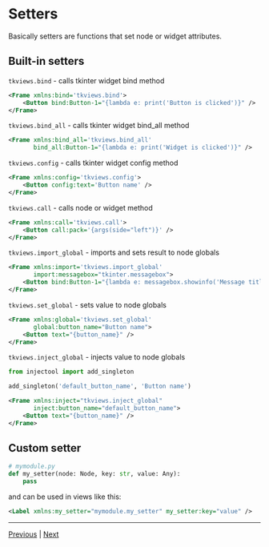 # Setters

Basically setters are functions that set node or widget attributes.  

## Built-in setters

`tkviews.bind` - calls tkinter widget bind method
```xml
<Frame xmlns:bind='tkviews.bind'>
    <Button bind:Button-1="{lambda e: print('Button is clicked')}" />
</Frame>
```

`tkviews.bind_all` - calls tkinter widget bind_all method
```xml
<Frame xmlns:bind_all='tkviews.bind_all'
       bind_all:Button-1="{lambda e: print('Widget is clicked')}" />
```

`tkviews.config` - calls tkinter widget config method
```xml
<Frame xmlns:config='tkviews.config'>
    <Button config:text='Button name' />
</Frame>
```

`tkviews.call` - calls node or widget method
```xml
<Frame xmlns:call='tkviews.call'>
    <Button call:pack='{args(side="left")}' />
</Frame>
```

`tkviews.import_global` - imports and sets result to node globals
```xml
<Frame xmlns:import='tkviews.import_global'
       import:messagebox="tkinter.messagebox">
    <Button bind:Button-1="{lambda e: messagebox.showinfo('Message title', 'message content')}" />
</Frame>
```

`tkviews.set_global` - sets value to node globals
```xml
<Frame xmlns:global='tkviews.set_global'
       global:button_name="Button name">
    <Button text="{button_name}" />
</Frame>
```

`tkviews.inject_global` - injects value to node globals
```python
from injectool import add_singleton

add_singleton('default_button_name', 'Button name')
```
```xml
<Frame xmlns:inject="tkviews.inject_global"
       inject:button_name="default_button_name">
    <Button text="{button_name}" />
</Frame>
```

## Custom setter

```python
# mymodule.py
def my_setter(node: Node, key: str, value: Any):
    pass
```

and can be used in views like this:

```xml
<Label xmlns:my_setter="mymodule.my_setter" my_setter:key="value" />
```

___
[Previous](Rendering.md "Rendering") | [Next](Expressions.md "Expressions")
